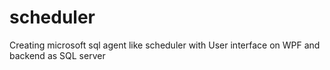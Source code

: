 # scheduler
Creating microsoft sql agent like scheduler with User interface on WPF and backend as SQL server
